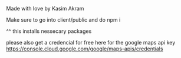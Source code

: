 Made with love by Kasim Akram

Make sure to go into client/public and do npm i

^^ this installs nessecary packages

please also get a credencial for free here for the google maps api key https://console.cloud.google.com/google/maps-apis/credentials